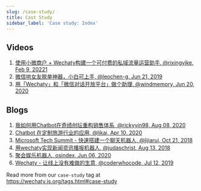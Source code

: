 ```yaml
---
slug: /case-study/
title: Cast Study
sidebar_label: 'Case study: Index'
---
```


<!-- case study - Shows how users successfully employed this technology in the real world. -->

## Videos

1. [使用小微商户 + Wechaty构建一个可付费的私域流量运营助手, @rixingyike, Feb 9, 20221](money-bot.mdx)
1. [微信哄女友脱单神器，小白可上手, @leochen-g, Jun 21, 2019](coaxer-bot.mdx)
1. [用「Wechaty」和「微信对话开放平台」做个助理, @windmemory, Jun 20, 2020](assistant-bot.mdx)

## Blogs

1. [我如何用Chatbot在奇绩创坛重构销售体系, @rickyyin98, Aug 08, 2020](https://wechaty.js.org/2020/08/08/qijibot-sales-automation/)
1. [Chatbot 在定制旅游行业的应用, @likai, Apr 10, 2020](https://wechaty.js.org/2020/04/10/chatbot-on-uniqueway/)
1. [Microsoft Tech Summit - 快速搭建一个聊天机器人, @lijiarui, Oct 21, 2018](https://wechaty.js.org/2018/10/21/microsoft-tech-summit-chatbot-quick-started/)
1. [用wechaty实现新闻资讯播报机器人, @judaschrist, Aug 13, 2018](https://wechaty.js.org/2018/08/13/wechaty-xiaoli-bot/)
1. [聚会娱乐机器人, osindex, Jun 06, 2020](https://wechaty.js.org/2020/06/06/wechaty-game-bot/)
1. [Wechaty - 让线上没有难做的生意, @coderwhocode, Jul 12, 2019](https://wechaty.js.org/2019/07/12/wechaty-business-easy-pay/)

Read more from our `case-study` tag at <https://wechaty.js.org/tags.html#case-study>
